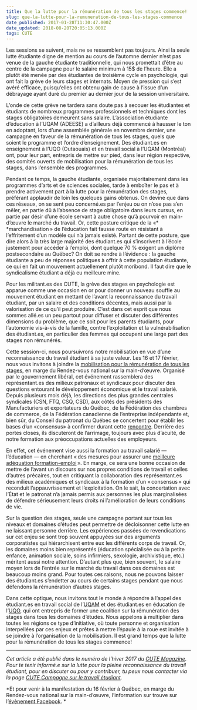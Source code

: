 ```yaml
---
title: Que la lutte pour la rémunération de tous les stages commence!
slug: que-la-lutte-pour-la-remuneration-de-tous-les-stages-commence
date_published: 2017-01-28T11:30:47.000Z
date_updated: 2018-08-20T20:05:13.000Z
tags: CUTE
---
```


Les sessions se suivent, mais ne se ressemblent pas toujours. Ainsi la seule lutte étudiante digne de mention au cours de l’automne dernier n’est pas venue de la gauche étudiante traditionnelle, qui nous promettait d’être au centre de la campagne pour le salaire minimum à 15$ de l’heure. Elle a plutôt été menée par des étudiantes de troisième cycle en psychologie, qui ont fait la grève de leurs stages et internats. Moyen de pression qui s’est avéré efficace, puisqu’elles ont obtenu gain de cause à l’issue d’un débrayage ayant duré du premier au dernier jour de la session universitaire.

L’onde de cette grève ne tardera sans doute pas à secouer les étudiantes et étudiants de nombreux programmes professionnels et techniques dont les stages obligatoires demeurent sans salaire. L’association étudiante d’éducation à l’UQAM (ADEESE) a d’ailleurs déjà commencé à hausser le ton en adoptant, lors d’une assemblée générale en novembre dernier, une campagne en faveur de la rémunération de tous les stages, quels que soient le programme et l’ordre d’enseignement. Des étudiant.es en enseignement à l’UQO (Outaouais) et en travail social à l’UQAM (Montréal) ont, pour leur part, entrepris de mettre sur pied, dans leur région respective, des comités ouverts de mobilisation pour la rémunération de tous les stages, dans l’ensemble des programmes.

Pendant ce temps, la gauche étudiante, organisée majoritairement dans les programmes d’arts et de sciences sociales, tarde à emboîter le pas et à prendre activement part à la lutte pour la rémunération des stages, préférant applaudir de loin les quelques gains obtenus. On devine que dans ces réseaux, on se sent peu concerné.es par l’enjeu ou on n’ose pas s’en mêler, en partie dû à l’absence de stage obligatoire dans leurs cursus, en partie par désir d’une école servant à autre chose qu’à pourvoir en main-d’œuvre le marché du travail. Or, cette posture critique de la «* *marchandisation » de l’éducation fait fausse route en résistant à l’effritement d’un modèle qui n’a jamais existé. Partant de cette posture, que dire alors à la très large majorité des étudiant.es qui s’inscrivent à l’école justement pour accéder à l’emploi, dont quelque 70 % exigent un diplôme postsecondaire au Québec? On doit se rendre à l’évidence : la gauche étudiante a peu de réponses politiques à offrir à cette population étudiante, ce qui en fait un mouvement actuellement plutôt moribond. Il faut dire que le syndicalisme étudiant a déjà eu meilleure mine.

Pour les militant.es des CUTE, la grève des stages en psychologie est apparue comme une occasion en or pour donner un nouveau souffle au mouvement étudiant en mettant de l’avant la reconnaissance du travail étudiant, par un salaire et des conditions décentes, mais aussi par la valorisation de ce qu’il peut produire. C’est dans cet esprit que nous sommes allé.es un peu partout pour diffuser et discuter des différentes dimensions du problème, que ce soit pour les parents étudiants, pour l’autonomie vis-à-vis de la famille, contre l’exploitation et la vulnérabilisation des étudiant.es, en particulier des femmes qui occupent une large part des stages non rémunérés.

Cette session-ci, nous poursuivrons notre mobilisation en vue d’une reconnaissance du travail étudiant à sa juste valeur. Les 16 et 17 février, nous vous invitons à joindre la [mobilisation pour la rémunération de tous les stages](https://www.facebook.com/events/396780237340198/), en marge du Rendez-vous national sur la main-d’œuvre. Organisé par le gouvernement libéral, cet événement rassemblera des représentant.es des milieux patronaux et syndicaux pour discuter des questions entourant le développement économique et le travail salarié. Depuis plusieurs mois déjà, les directions des plus grandes centrales syndicales (CSN, FTQ, CSQ, CSD), aux côtés des présidents des Manufacturiers et exportateurs du Québec, de la Fédération des chambres de commerce, de la Fédération canadienne de l’entreprise indépendante et, bien sûr, du Conseil du patronat du Québec se concertent pour établir les bases d’un «consensus» à confirmer durant cette [rencontre](http://affaires.lapresse.ca/opinions/chroniques/jean-philippe-decarie/201609/02/01-5016589-letonnante-absence-de-dominique-anglade.php). Derrière des portes closes, ils discuteront de l’arrimage, toujours avec plus d’acuité, de notre formation aux préoccupations actuelles des employeurs.

En effet, cet événement vise aussi la formation au travail salarié — l’éducation — en cherchant « des mesures pour assurer une [meilleure adéquation formation-emploi](http://www.lapresse.ca/actualites/politique/politique-quebecoise/201609/23/01-5023566-quebec-reporte-le-rendez-vous-national-sur-la-main-doeuvre-en-fevrier.php) ». En marge, ce sera une bonne occasion de mettre de l’avant un discours sur nos propres conditions de travail et celles d’autres précaires, tout en critiquant la collaboration des représentant.es des milieux académiques et syndicaux à la formation d’un « consensus » qui reconduit l’appauvrissement et l’exploitation. On le sait, la concertation avec l’État et le patronat n’a jamais permis aux personnes les plus marginalisées de défendre sérieusement leurs droits ni l’amélioration de leurs conditions de vie.

Sur la question des stages, seule une campagne portant sur tous les niveaux et domaines d’études peut permettre de décloisonner cette lutte en ne laissant personne derrière. Les expériences passées de revendications sur cet enjeu se sont trop souvent appuyées sur des arguments corporatistes qui hiérarchisent entre eux les différents corps de travail. Or, les domaines moins bien représentés (éducation spécialisée ou à la petite enfance, animation sociale, soins infirmiers, sexologie, archivistique, etc.) méritent aussi notre attention. D’autant plus que, bien souvent, le salaire moyen lors de l’entrée sur le marché du travail dans ces domaines est beaucoup moins grand. Pour toutes ces raisons, nous ne pouvons laisser des étudiant.es s’endetter au cours de certains stages pendant que nous défendons la rémunération d’autres stages.

Dans cette optique, nous invitons tout le monde à répondre à l’appel des étudiant.es en travail social de l’[UQAM](https://www.facebook.com/events/1205046766211685/) et des étudiant.es en éducation de l’[UQO](https://www.facebook.com/groups/1783957581821488/), qui ont entrepris de former une coalition sur la rémunération des stages dans tous les domaines d’études. Nous appelons à multiplier dans toutes les régions ce type d’initiative, où toute personne et organisation interpellées par ces enjeux et prêtes à mettre l’épaule à la roue est invitée à se joindre à l’organisation de la mobilisation. Il est grand temps que la lutte pour la rémunération de tous les stages commence!

---

*Cet article a été publié dans le numéro de l’hiver 2017 du [CUTE Magazine](https://www.travailetudiant.org/#magazine).*
*Pour te tenir informé.e sur la lutte pour la pleine reconnaissance du travail étudiant, pour en discuter ou pour y contribuer, tu peux nous contacter via la page [CUTE Campagne sur le travail étudiant](https://www.facebook.com/campagnetravailetudiant).*

*Et pour venir à la manifestation du 16 février à Québec, en marge du Rendez-vous national sur la main-d’œuvre, l’information sur trouve sur l’[évènement Facebook](https://www.facebook.com/events/396780237340198/). *
